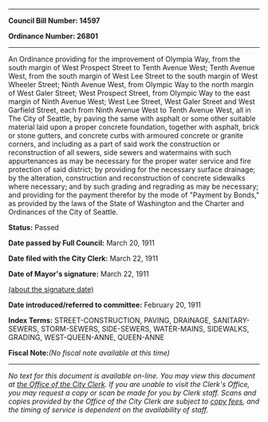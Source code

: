 

********

**Council Bill Number: 14597**
   
**Ordinance Number: 26801**
********

 An Ordinance providing for the improvement of Olympia Way, from the south margin of West Prospect Street to Tenth Avenue West; Tenth Avenue West, from the south margin of West Lee Street to the south margin of West Wheeler Street; Ninth Avenue West, from Olympic Way to the north margin of West Galer Street; West Prospect Street, from Olympic Way to the east margin of Ninth Avenue West; West Lee Street, West Galer Street and West Garfield Street, each from Ninth Avenue West to Tenth Avenue West, all in The City of Seattle, by paving the same with asphalt or some other suitable material laid upon a proper concrete foundation, together with asphalt, brick or stone gutters, and concrete curbs with armoured concrete or granite corners, and including as a part of said work the construction or reconstruction of all sewers, side sewers and watermains with such appurtenances as may be necessary for the proper water service and fire protection of said district; by providing for the necessary surface drainage; by the alteration, construction and reconstruction of concrete sidewalks where necessary; and by such grading and regrading as may be necessary; and providing for the payment therefor by the mode of "Payment by Bonds," as provided by the laws of the State of Washington and the Charter and Ordinances of the City of Seattle.

**Status:** Passed
   
**Date passed by Full Council:** March 20, 1911
   
**Date filed with the City Clerk:** March 22, 1911
   
**Date of Mayor's signature:** March 22, 1911
   
[(about the signature date)](/~public/approvaldate.htm)
   
   
   
**Date introduced/referred to committee:** February 20, 1911
   
   
**Index Terms:** STREET-CONSTRUCTION, PAVING, DRAINAGE, SANITARY-SEWERS, STORM-SEWERS, SIDE-SEWERS, WATER-MAINS, SIDEWALKS, GRADING, WEST-QUEEN-ANNE, QUEEN-ANNE

**Fiscal Note:**_(No fiscal note available at this time)_
********

_No text for this document is available on-line. You may view this document at [the Office of the City Clerk](http://www.seattle.gov/leg/clerk/contactUs.htm). If you are unable to visit the Clerk's Office, you may request a copy or scan be made for you by Clerk staff. Scans and copies provided by the Office of the City Clerk are subject to [copy fees](http://clerk.seattle.gov/~public/clerkfees.htm), and the timing of service is dependent on the availability of staff._

